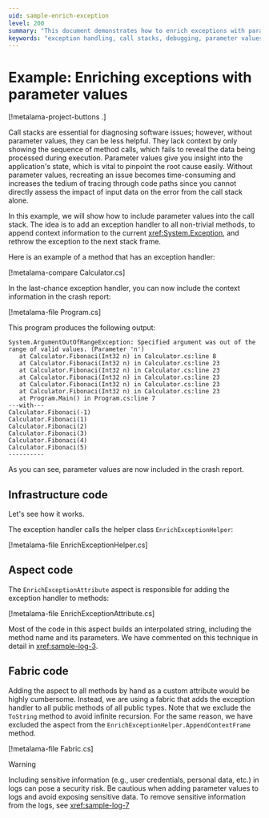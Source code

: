 ```yaml
---
uid: sample-enrich-exception
level: 200
summary: "This document demonstrates how to enrich exceptions with parameter values, enhancing call stacks for better debugging and context."
keywords: "exception handling, call stacks, debugging, parameter values, .NET, enrich exceptions, context information, exception handler, crash report"
---
```


# Example: Enriching exceptions with parameter values

[!metalama-project-buttons .]

Call stacks are essential for diagnosing software issues; however, without parameter values, they can be less helpful.
They lack context by only showing the sequence of method calls, which fails to reveal the data being processed during
execution. Parameter values give you insight into the application's state, which is vital to pinpoint the root cause
easily. Without parameter values, recreating an issue becomes time-consuming and increases the tedium of tracing through
code paths since you cannot directly assess the impact of input data on the error from the call stack alone.

In this example, we will show how to include parameter values into the call stack. The idea is to add an exception
handler to all non-trivial methods, to append context information to the current <xref:System.Exception>, and rethrow
the exception to the next stack frame.

Here is an example of a method that has an exception handler:

[!metalama-compare Calculator.cs]

In the last-chance exception handler, you can now include the context information in the crash report:

[!metalama-file Program.cs]

This program produces the following output:

```text
System.ArgumentOutOfRangeException: Specified argument was out of the range of valid values. (Parameter 'n')
   at Calculator.Fibonaci(Int32 n) in Calculator.cs:line 8
   at Calculator.Fibonaci(Int32 n) in Calculator.cs:line 23
   at Calculator.Fibonaci(Int32 n) in Calculator.cs:line 23
   at Calculator.Fibonaci(Int32 n) in Calculator.cs:line 23
   at Calculator.Fibonaci(Int32 n) in Calculator.cs:line 23
   at Calculator.Fibonaci(Int32 n) in Calculator.cs:line 23
   at Program.Main() in Program.cs:line 7
---with---
Calculator.Fibonaci(-1)
Calculator.Fibonaci(1)
Calculator.Fibonaci(2)
Calculator.Fibonaci(3)
Calculator.Fibonaci(4)
Calculator.Fibonaci(5)
----------
```

As you can see, parameter values are now included in the crash report.

## Infrastructure code

Let's see how it works.

The exception handler calls the helper class `EnrichExceptionHelper`:

[!metalama-file EnrichExceptionHelper.cs]

## Aspect code

The `EnrichExceptionAttribute` aspect is responsible for adding the exception handler to methods:

[!metalama-file EnrichExceptionAttribute.cs]

Most of the code in this aspect builds an interpolated string, including the method name and its parameters. We have
commented on this technique in detail in <xref:sample-log-3>.

## Fabric code

Adding the aspect to all methods by hand as a custom attribute would be highly cumbersome. Instead, we are using a
fabric that adds the exception handler to all public methods of all public types. Note that we exclude the `ToString`
method to avoid infinite recursion. For the same reason, we have excluded the aspect from
the `EnrichExceptionHelper.AppendContextFrame` method.

[!metalama-file Fabric.cs]

> [!WARNING]
> Including sensitive information (e.g., user credentials, personal data, etc.) in logs can pose a security risk. Be
> cautious when adding parameter values to logs and avoid exposing sensitive data.
> To remove sensitive information from the logs, see <xref:sample-log-7>


